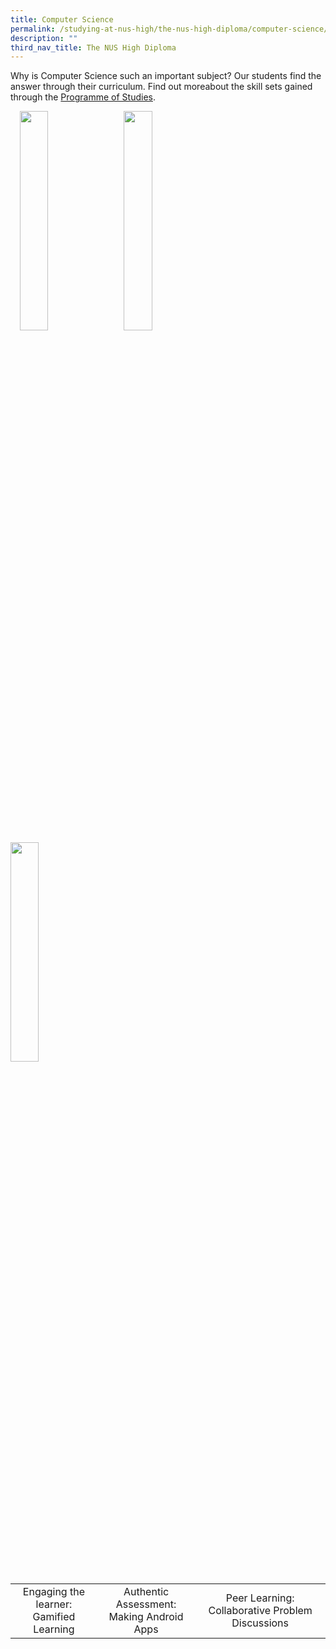 ```yaml
---
title: Computer Science
permalink: /studying-at-nus-high/the-nus-high-diploma/computer-science/
description: ""
third_nav_title: The NUS High Diploma
---
```

Why is Computer Science such an important subject? Our students find the answer through their curriculum. Find out moreabout the skill sets gained through the [Programme of Studies](https://staging.d1bl70m167uzkq.amplifyapp.com/studying-at-nus-high/the-nus-high-diploma/programme-of-studies/).

<p><a href="https://staging.d1bl70m167uzkq.amplifyapp.com/computer-science/wonderment-in-the-classroom/"><img src="/images/compsci.jpg" style="width:30%;margin-right:15px;margin-left:15px;" align = "left"></a></p>
<p><a href="https://staging.d1bl70m167uzkq.amplifyapp.com/computer-science/wonderment-in-the-classroom/"><img src="/images/compsci.jpg" style="width:30%;margin-right:15px;" align = "left"></a></p>
<p><a href="https://staging.d1bl70m167uzkq.amplifyapp.com/computer-science/wonderment-in-the-classroom/"><img src="/images/compsci.jpg" style="width:30%;margin-right:15px;" align = "left"></a></p>

<br clear="left">

|  |  |  |
|:---:|:---:|:---:|
| Engaging the learner:<br>Gamified Learning | Authentic Assessment:<br>Making Android Apps | Peer Learning:<br>Collaborative Problem Discussions |

